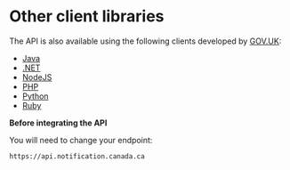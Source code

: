 # Other client libraries

The API is also available using the following clients developed by [GOV.UK](https://www.notifications.service.gov.uk/):
* [Java](https://docs.notifications.service.gov.uk/java.html)
* [.NET](https://docs.notifications.service.gov.uk/net.html)
* [NodeJS](https://docs.notifications.service.gov.uk/node.html)
* [PHP](https://docs.notifications.service.gov.uk/php.html)
* [Python](https://docs.notifications.service.gov.uk/python.html)
* [Ruby](https://docs.notifications.service.gov.uk/ruby.html)

**Before integrating the API**

You will need to change your endpoint:

```
https://api.notification.canada.ca
```
